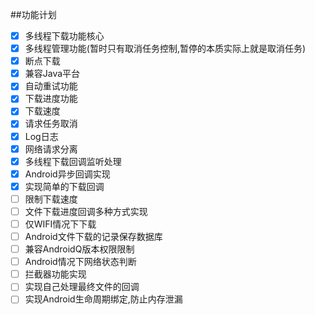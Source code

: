 ##功能计划

- [x] 多线程下载功能核心
- [X] 多线程管理功能(暂时只有取消任务控制,暂停的本质实际上就是取消任务)
- [x] 断点下载
- [x] 兼容Java平台
- [x] 自动重试功能
- [x] 下载进度功能
- [X] 下载速度
- [X] 请求任务取消
- [X] Log日志
- [X] 网络请求分离
- [X] 多线程下载回调监听处理
- [X] Android异步回调实现
- [X] 实现简单的下载回调
- [ ] 限制下载速度
- [ ] 文件下载进度回调多种方式实现
- [ ] 仅WIFI情况下下载
- [ ] Android文件下载的记录保存数据库
- [ ] 兼容AndroidQ版本权限限制
- [ ] Android情况下网络状态判断
- [ ] 拦截器功能实现
- [ ] 实现自己处理最终文件的回调
- [ ] 实现Android生命周期绑定,防止内存泄漏
